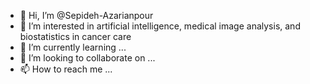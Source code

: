 - 👋 Hi, I’m @Sepideh-Azarianpour
- 👀 I’m interested in artificial intelligence, medical image analysis, and biostatistics in cancer care
- 🌱 I’m currently learning ...
- 💞️ I’m looking to collaborate on ...
- 📫 How to reach me ...

<!---
Sepideh-Azarianpour/Sepideh-Azarianpour is a ✨ special ✨ repository because its `README.md` (this file) appears on your GitHub profile.
You can click the Preview link to take a look at your changes.
--->
